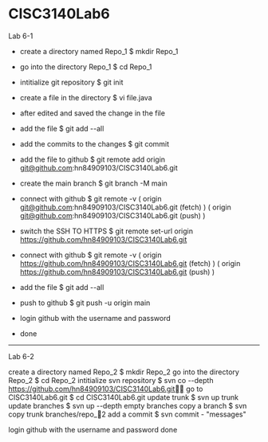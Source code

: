 # CISC3140Lab6


Lab 6-1

- create a directory named Repo_1   	 $ mkdir Repo_1
- go into the directory Repo_1      	 $ cd Repo_1
- intitialize git repository        	 $ git init
- create a file in the directory    	 $ vi file.java

- after edited and saved the change in the file

- add the file	                	 $ git add --all
- add the commits to the changes     	 $ git commit

- add the file to github		       	 $ git remote add origin git@github.com:hn84909103/CISC3140Lab6.git
- create the main branch			 $ git branch -M main
- connect with github			 $ git remote -v
	                          	( origin	git@github.com:hn84909103/CISC3140Lab6.git (fetch) )
                          		( origin	git@github.com:hn84909103/CISC3140Lab6.git (push) )

- switch the SSH TO HTTPS			         $ git remote set-url origin https://github.com/hn84909103/CISC3140Lab6.git		
- connect with github	            		 $ git remote -v
	                          				( origin  https://github.com/hn84909103/CISC3140Lab6.git (fetch) )
                           					( origin  https://github.com/hn84909103/CISC3140Lab6.git (push)	 )

- add the file                  	   	 $ git add --all
- push to github	              			 $ git push -u origin main

- login github with the username and password
- done


--------------------------------------------------------------------------------------------------------------


Lab 6-2

create a directory named Repo_2   	 $ mkdir Repo_2
go into the directory Repo_2      	 $ cd Repo_2
intitialize svn repository	      	 $ svn co --depth https://github.com/hn84909103/CISC3140Lab6.git
go to CISC3140Lab6.git	        		 $ cd CISC3140Lab6.git
update trunk		                		 $ svn up trunk
update branches		              		 $ svn up --depth empty branches
copy a branch		                		 $ svn copy trunk branches/repo_2
add a commit	                			 $ svn commit - "messages"

login github with the username and password
done
